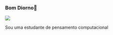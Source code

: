 ### Bom Diorno🦋


![](https://tenor.com/pt-BR/view/quero-mais-ferias-mais-ferias-quero-mais-ferias-i-want-more-vacation-gif-14624552)

Sou uma estudante de pensamento computacional


